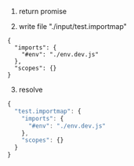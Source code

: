 1. return promise

2. write file "./input/test.importmap"
```importmap
{
  "imports": {
    "#env": "./env.dev.js"
  },
  "scopes": {}
}
```

3. resolve
```js
{
  "test.importmap": {
    "imports": {
      "#env": "./env.dev.js"
    },
    "scopes": {}
  }
}
```